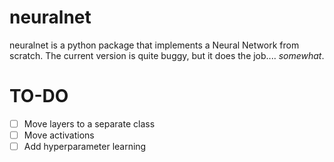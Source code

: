 # neuralnet
neuralnet is a python package that implements a Neural Network from scratch. The current version is quite buggy, but it does the job.... _somewhat_.

# TO-DO
- [ ] Move layers to a separate class
- [ ] Move activations 
- [ ] Add hyperparameter learning
